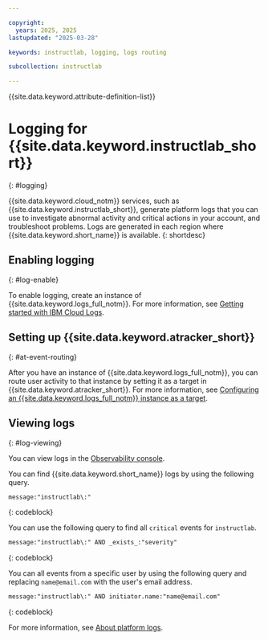 ```yaml
---

copyright:
  years: 2025, 2025
lastupdated: "2025-03-28"

keywords: instructlab, logging, logs routing

subcollection: instructlab

---
```


{{site.data.keyword.attribute-definition-list}}


# Logging for {{site.data.keyword.instructlab_short}}
{: #logging}

{{site.data.keyword.cloud_notm}} services, such as {{site.data.keyword.instructlab_short}}, generate platform logs that you can use to investigate abnormal activity and critical actions in your account, and troubleshoot problems. Logs are generated in each region where {{site.data.keyword.short_name}} is available.
{: shortdesc}

## Enabling logging
{: #log-enable}

To enable logging, create an instance of {{site.data.keyword.logs_full_notm}}. For more information, see [Getting started with IBM Cloud Logs](/docs/cloud-logs?topic=cloud-logs-getting-started).

## Setting up {{site.data.keyword.atracker_short}}
{: #at-event-routing}

After you have an instance of {{site.data.keyword.logs_full_notm}}, you can route user activity to that instance by setting it as a target in {{site.data.keyword.atracker_short}}. For more information, see [Configuring an {{site.data.keyword.logs_full_notm}} instance as a target](/docs/atracker?topic=atracker-getting-started-target-cloud-logs&interface=ui).



## Viewing logs
{: #log-viewing}

You can view logs in the [Observability console](https://cloud.ibm.com/observability/logging).

You can find {{site.data.keyword.short_name}} logs by using the following query.
```txt
message:"instructlab\:"
```
{: codeblock}

You can use the following query to find all `critical` events for `instructlab`.
```txt
message:"instructlab\:" AND _exists_:"severity"
```
{: codeblock}

You can all events from a specific user by using the following query and replacing `name@email.com` with the user's email address.
```txt
message:"instructlab\:" AND initiator.name:"name@email.com"
```
{: codeblock}

For more information, see [About platform logs](/docs/logs-router?topic=logs-router-about-platform-logs).
